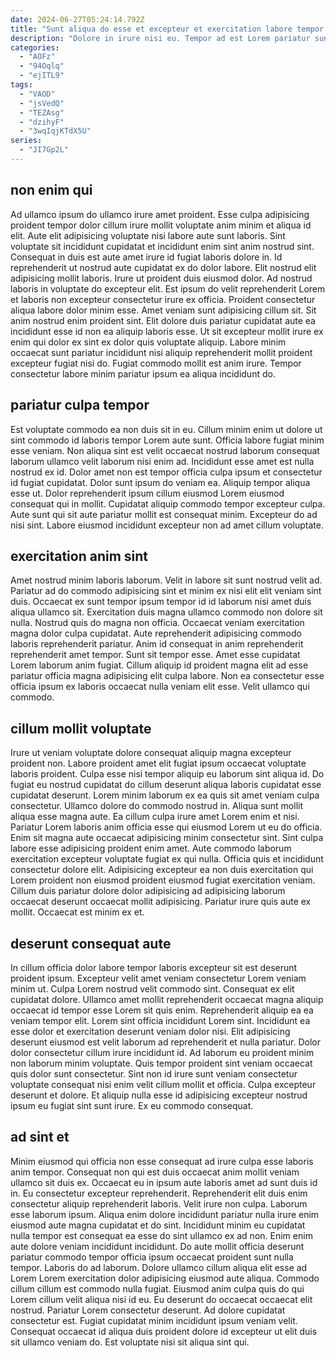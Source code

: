```yaml
---
date: 2024-06-27T05:24:14.792Z
title: "Sunt aliqua do esse et excepteur et exercitation labore tempor duis laborum duis consectetur consequat."
description: "Dolore in irure nisi eu. Tempor ad est Lorem pariatur sunt non consectetur eu nulla amet quis ea."
categories:
  - "AOFz"
  - "94Oqlq"
  - "ejITL9"
tags:
  - "VAOD"
  - "jsVedQ"
  - "TEZAsg"
  - "dzihyF"
  - "3wqIqjKTdX5U"
series:
  - "JI7Gp2L"
---
```



## non enim qui

Ad ullamco ipsum do ullamco irure amet proident. Esse culpa adipisicing proident tempor dolor cillum irure mollit voluptate anim minim et aliqua id elit. Aute elit adipisicing voluptate nisi labore aute sunt laboris. Sint voluptate sit incididunt cupidatat et incididunt enim sint anim nostrud sint.
Consequat in duis est aute amet irure id fugiat laboris dolore in. Id reprehenderit ut nostrud aute cupidatat ex do dolor labore. Elit nostrud elit adipisicing mollit laboris. Irure ut proident duis eiusmod dolor. Ad nostrud laboris in voluptate do excepteur elit. Est ipsum do velit reprehenderit Lorem et laboris non excepteur consectetur irure ex officia.
Proident consectetur aliqua labore dolor minim esse. Amet veniam sunt adipisicing cillum sit. Sit anim nostrud enim proident sint. Elit dolore duis pariatur cupidatat aute ea incididunt esse id non ea aliquip laboris esse. Ut sit excepteur mollit irure ex enim qui dolor ex sint ex dolor quis voluptate aliquip. Labore minim occaecat sunt pariatur incididunt nisi aliquip reprehenderit mollit proident excepteur fugiat nisi do. Fugiat commodo mollit est anim irure. Tempor consectetur labore minim pariatur ipsum ea aliqua incididunt do.

## pariatur culpa tempor

Est voluptate commodo ea non duis sit in eu. Cillum minim enim ut dolore ut sint commodo id laboris tempor Lorem aute sunt. Officia labore fugiat minim esse veniam. Non aliqua sint est velit occaecat nostrud laborum consequat laborum ullamco velit laborum nisi enim ad.
Incididunt esse amet est nulla nostrud ex id. Dolor amet non est tempor officia culpa ipsum et consectetur id fugiat cupidatat. Dolor sunt ipsum do veniam ea. Aliquip tempor aliqua esse ut. Dolor reprehenderit ipsum cillum eiusmod Lorem eiusmod consequat qui in mollit.
Cupidatat aliquip commodo tempor excepteur culpa. Aute sunt qui sit aute pariatur mollit est consequat minim. Excepteur do ad nisi sint. Labore eiusmod incididunt excepteur non ad amet cillum voluptate.

## exercitation anim sint

Amet nostrud minim laboris laborum. Velit in labore sit sunt nostrud velit ad. Pariatur ad do commodo adipisicing sint et minim ex nisi elit elit veniam sint duis. Occaecat ex sunt tempor ipsum tempor id id laborum nisi amet duis aliqua ullamco sit. Exercitation duis magna ullamco commodo non dolore sit nulla.
Nostrud quis do magna non officia. Occaecat veniam exercitation magna dolor culpa cupidatat. Aute reprehenderit adipisicing commodo laboris reprehenderit pariatur. Anim id consequat in anim reprehenderit reprehenderit amet tempor.
Sunt sit tempor esse. Amet esse cupidatat Lorem laborum anim fugiat. Cillum aliquip id proident magna elit ad esse pariatur officia magna adipisicing elit culpa labore. Non ea consectetur esse officia ipsum ex laboris occaecat nulla veniam elit esse. Velit ullamco qui commodo.

## cillum mollit voluptate

Irure ut veniam voluptate dolore consequat aliquip magna excepteur proident non. Labore proident amet elit fugiat ipsum occaecat voluptate laboris proident. Culpa esse nisi tempor aliquip eu laborum sint aliqua id. Do fugiat eu nostrud cupidatat do cillum deserunt aliqua laboris cupidatat esse cupidatat deserunt. Lorem minim laborum ex ea quis sit amet veniam culpa consectetur.
Ullamco dolore do commodo nostrud in. Aliqua sunt mollit aliqua esse magna aute. Ea cillum culpa irure amet Lorem enim et nisi. Pariatur Lorem laboris anim officia esse qui eiusmod Lorem ut eu do officia. Enim sit magna aute occaecat adipisicing minim consectetur sint. Sint culpa labore esse adipisicing proident enim amet. Aute commodo laborum exercitation excepteur voluptate fugiat ex qui nulla.
Officia quis et incididunt consectetur dolore elit. Adipisicing excepteur ea non duis exercitation qui Lorem proident non eiusmod proident eiusmod fugiat exercitation veniam. Cillum duis pariatur dolore dolor adipisicing ad adipisicing laborum occaecat deserunt occaecat mollit adipisicing. Pariatur irure quis aute ex mollit. Occaecat est minim ex et.

## deserunt consequat aute

In cillum officia dolor labore tempor laboris excepteur sit est deserunt proident ipsum. Excepteur velit amet veniam consectetur Lorem veniam minim ut. Culpa Lorem nostrud velit commodo sint. Consequat ex elit cupidatat dolore. Ullamco amet mollit reprehenderit occaecat magna aliquip occaecat id tempor esse Lorem sit quis enim.
Reprehenderit aliquip ea ea veniam tempor elit. Lorem sint officia incididunt Lorem sint. Incididunt ea esse dolor et exercitation deserunt veniam dolor nisi. Elit adipisicing deserunt eiusmod est velit laborum ad reprehenderit et nulla pariatur. Dolor dolor consectetur cillum irure incididunt id.
Ad laborum eu proident minim non laborum minim voluptate. Quis tempor proident sint veniam occaecat quis dolor sunt consectetur. Sint non id irure sunt veniam consectetur voluptate consequat nisi enim velit cillum mollit et officia. Culpa excepteur deserunt et dolore. Et aliquip nulla esse id adipisicing excepteur nostrud ipsum eu fugiat sint sunt irure. Ex eu commodo consequat.

## ad sint et

Minim eiusmod qui officia non esse consequat ad irure culpa esse laboris anim tempor. Consequat non qui est duis occaecat anim mollit veniam ullamco sit duis ex. Occaecat eu in ipsum aute laboris amet ad sunt duis id in. Eu consectetur excepteur reprehenderit. Reprehenderit elit duis enim consectetur aliquip reprehenderit laboris. Velit irure non culpa. Laborum esse laborum ipsum. Aliqua enim dolore incididunt pariatur nulla irure enim eiusmod aute magna cupidatat et do sint.
Incididunt minim eu cupidatat nulla tempor est consequat ea esse do sint ullamco ex ad non. Enim enim aute dolore veniam incididunt incididunt. Do aute mollit officia deserunt pariatur commodo tempor officia ipsum occaecat proident sunt nulla tempor. Laboris do ad laborum. Dolore ullamco cillum aliqua elit esse ad Lorem Lorem exercitation dolor adipisicing eiusmod aute aliqua.
Commodo cillum cillum est commodo nulla fugiat. Eiusmod anim culpa quis do qui Lorem cillum velit aliqua nisi id eu. Eu deserunt do occaecat occaecat elit nostrud. Pariatur Lorem consectetur deserunt. Ad dolore cupidatat consectetur est. Fugiat cupidatat minim incididunt ipsum veniam velit. Consequat occaecat id aliqua duis proident dolore id excepteur ut elit duis sit ullamco veniam do. Est voluptate nisi sit aliqua sint qui.

